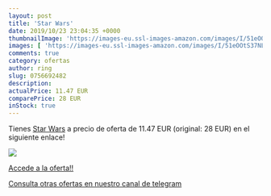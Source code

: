 ```yaml
---
layout: post
title: 'Star Wars'
date: 2019/10/23 23:04:35 +0000
thumbnailImage: 'https://images-eu.ssl-images-amazon.com/images/I/51eOOtS37NL._SL200_.jpg'
images: [ 'https://images-eu.ssl-images-amazon.com/images/I/51eOOtS37NL._SL200_.jpg' ]
comments: true
category: ofertas
author: ring
slug: 0756692482
description:
actualPrice: 11.47 EUR
comparePrice: 28 EUR
inStock: true
---
```


Tienes [Star Wars](https://www.amazon.com/dp/0756692482/?tag=redken08-20) a precio de oferta de 11.47 EUR (original: 28 EUR) en el siguiente enlace!

[![](https://images-eu.ssl-images-amazon.com/images/I/51eOOtS37NL._SL200_.jpg)](https://www.amazon.com/dp/0756692482/?tag=redken08-20)

[Accede a la oferta!!](https://www.amazon.com/dp/0756692482/?tag=redken08-20)

[Consulta otras ofertas en nuestro canal de telegram](https://t.me/s/ofertas25)

